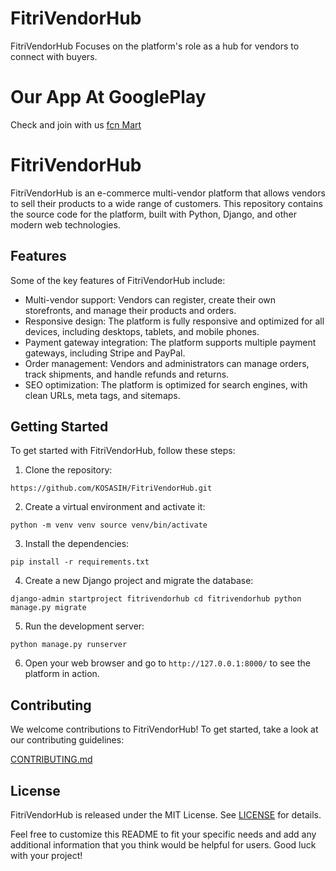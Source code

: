 # FitriVendorHub

FitriVendorHub Focuses on the platform's role as a hub for vendors to connect with buyers.

# Our App At GooglePlay 

Check and join with us [fcn Mart](https://play.google.com/store/apps/details?id=com.fcnmart.enjoy) 

# FitriVendorHub

FitriVendorHub is an e-commerce multi-vendor platform that allows vendors to sell their products to a wide range of customers. This repository contains the source code for the platform, built with Python, Django, and other modern web technologies.

## Features

Some of the key features of FitriVendorHub include:

- Multi-vendor support: Vendors can register, create their own storefronts, and manage their products and orders.
- Responsive design: The platform is fully responsive and optimized for all devices, including desktops, tablets, and mobile phones.
- Payment gateway integration: The platform supports multiple payment gateways, including Stripe and PayPal.
- Order management: Vendors and administrators can manage orders, track shipments, and handle refunds and returns.
- SEO optimization: The platform is optimized for search engines, with clean URLs, meta tags, and sitemaps.

## Getting Started

To get started with FitriVendorHub, follow these steps:

1. Clone the repository:

`https://github.com/KOSASIH/FitriVendorHub.git`

2. Create a virtual environment and activate it:

`python -m venv venv source venv/bin/activate`

3. Install the dependencies:

`pip install -r requirements.txt`
 
4. Create a new Django project and migrate the database:

`django-admin startproject fitrivendorhub cd fitrivendorhub python manage.py migrate`


5. Run the development server:

`python manage.py runserver`


6. Open your web browser and go to `http://127.0.0.1:8000/` to see the platform in action.

## Contributing

We welcome contributions to FitriVendorHub! To get started, take a look at our contributing guidelines:

[CONTRIBUTING.md](CONTRIBUTING.md) 

## License

FitriVendorHub is released under the MIT License. See [LICENSE](LICENSE) for details.

Feel free to customize this README to fit your specific needs and add any additional information that you think would be helpful for users. Good luck with your project!
